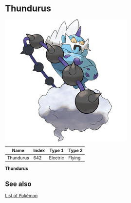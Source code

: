 # Thundurus


![Thundurus](images/642.png)

| **Name** | **Index** | **Type 1** | **Type 2** |
|----|----|----|----|
| Thundurus | 642 | Electric | Flying  |

**Thundurus** 

## See also

[List of Pokémon](../pokemon.md)
